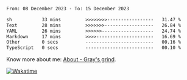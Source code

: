 <!--START_SECTION:waka-->

```txt
From: 08 December 2023 - To: 15 December 2023

sh           33 mins         >>>>>>>>-----------------   31.47 %
Text         28 mins         >>>>>>>------------------   26.84 %
YAML         26 mins         >>>>>>-------------------   24.74 %
Markdown     17 mins         >>>>---------------------   16.69 %
Other        0 secs          -------------------------   00.16 %
TypeScript   0 secs          -------------------------   00.10 %
```

<!--END_SECTION:waka-->

<!-- [![grayxu's github stats](https://github-readme-stats.vercel.app/api?username=grayxu&count_private=true&show_icons=true)](https://github.com/grayxu) -->

Know more about me: [About - Gray's grind](https://www.grayxu.cn/).
<p align="left">
  <a href="https://wakatime.com/@grayxu" target="_blank">
    <img alt="Wakatime" src="https://wakatime.com/badge/user/c69eb31e-43a1-463f-8968-c3449e386f57.svg"/>
  </a>
</p>

